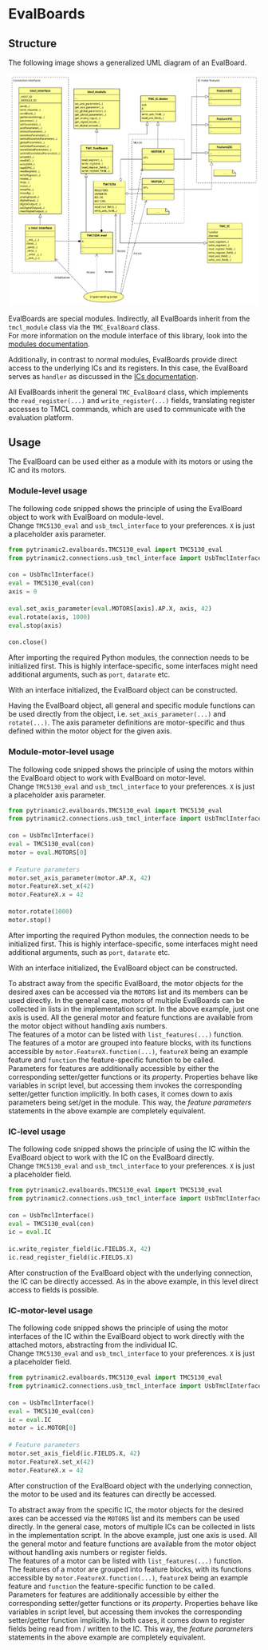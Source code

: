 # EvalBoards

## Structure

The following image shows a generalized UML diagram of an EvalBoard.

![EvalBoard structure](resources/eval.svg "EvalBoard structure")

EvalBoards are special modules. Indirectly, all EvalBoards inherit from
the `tmcl_module` class via the `TMC_EvalBoard` class.  
For more information on the module interface of this library, look into the
[modules documentation](modules.md).

Additionally, in contrast to normal modules, EvalBoards provide direct access to the underlying
ICs and its registers. In this case, the EvalBoard serves as `handler` as
discussed in the [ICs documentation](ics.md).

All EvalBoards inherit the general `TMC_EvalBoard` class, which implements
the `read_register(...)` and `write_register(...)` fields, translating
register accesses to TMCL commands, which are used to communicate with the
evaluation platform.

## Usage

The EvalBoard can be used either as a module with its motors or using the IC
and its motors.

### Module-level usage

The following code snipped shows the principle of using the EvalBoard object to
work with EvalBoard on module-level.  
Change `TMC5130_eval` and `usb_tmcl_interface` to your preferences. `X` is just a placeholder axis parameter.

```Python
from pytrinamic2.evalboards.TMC5130_eval import TMC5130_eval
from pytrinamic2.connections.usb_tmcl_interface import UsbTmclInterface

con = UsbTmclInterface()
eval = TMC5130_eval(con)
axis = 0

eval.set_axis_parameter(eval.MOTORS[axis].AP.X, axis, 42)
eval.rotate(axis, 1000)
eval.stop(axis)

con.close()
```

After importing the required Python modules, the connection needs to be
initialized first. This is highly interface-specific, some interfaces might
need additional arguments, such as `port`, `datarate` etc.

With an interface initialized, the EvalBoard object can be constructed.

Having the EvalBoard object, all general and specific module functions can be used
directly from the object, i.e. `set_axis_parameter(...)` and `rotate(...)`.
The axis parameter definitions are motor-specific and thus defined within the
motor object for the given axis.

### Module-motor-level usage

The following code snipped shows the principle of using the motors within the EvalBoard object to
work with EvalBoard on motor-level.  
Change `TMC5130_eval` and `usb_tmcl_interface` to your preferences. `X` is just a placeholder axis parameter.

```Python
from pytrinamic2.evalboards.TMC5130_eval import TMC5130_eval
from pytrinamic2.connections.usb_tmcl_interface import UsbTmclInterface

con = UsbTmclInterface()
eval = TMC5130_eval(con)
motor = eval.MOTORS[0]

# Feature parameters
motor.set_axis_parameter(motor.AP.X, 42)
motor.FeatureX.set_x(42)
motor.FeatureX.x = 42

motor.rotate(1000)
motor.stop()
```

After importing the required Python modules, the connection needs to be
initialized first. This is highly interface-specific, some interfaces might
need additional arguments, such as `port`, `datarate` etc.

With an interface initialized, the EvalBoard object can be constructed.

To abstract away from the specific EvalBoard, the motor objects for the desired axes
can be accessed via the `MOTORS` list and its members can be used directly. In the general case,
motors of multiple EvalBoards can be collected in lists in the implementation script. In the above example,
just one axis is used. All the general motor and feature functions are available
from the motor object without handling axis numbers.  
The features of a motor can be listed with `list_features(...)` function.  
The features of a motor are grouped into feature blocks, with its functions accessible
by `motor.FeatureX.function(...)`, `featureX` being an example feature and `function`
the feature-specific function to be called.  
Parameters for features are additionally accessible by either the corresponding
setter/getter functions or its *property*. Properties behave like variables
in script level, but accessing them invokes the corresponding setter/getter
function implicitly. In both cases, it comes down to axis parameters being
set/get in the module. This way, the *feature parameters* statements in the above
example are completely equivalent.

### IC-level usage

The following code snipped shows the principle of using the IC within the EvalBoard object to
work with the IC on the EvalBoard directly.  
Change `TMC5130_eval` and `usb_tmcl_interface` to your preferences. `X` is just a placeholder field.

```Python
from pytrinamic2.evalboards.TMC5130_eval import TMC5130_eval
from pytrinamic2.connections.usb_tmcl_interface import UsbTmclInterface

con = UsbTmclInterface()
eval = TMC5130_eval(con)
ic = eval.IC

ic.write_register_field(ic.FIELDS.X, 42)
ic.read_register_field(ic.FIELDS.X)
```

After construction of the EvalBoard object with the underlying connection,
the IC can be directly accessed.
As in the above example, in this level direct access to fields is possible.

### IC-motor-level usage

The following code snipped shows the principle of using the motor interfaces of the IC within the EvalBoard object to
work directly with the attached motors, abstracting from the individual IC.  
Change `TMC5130_eval` and `usb_tmcl_interface` to your preferences. `X` is just a placeholder field.

```Python
from pytrinamic2.evalboards.TMC5130_eval import TMC5130_eval
from pytrinamic2.connections.usb_tmcl_interface import UsbTmclInterface

con = UsbTmclInterface()
eval = TMC5130_eval(con)
ic = eval.IC
motor = ic.MOTOR[0]

# Feature parameters
motor.set_axis_field(ic.FIELDS.X, 42)
motor.FeatureX.set_x(42)
motor.FeatureX.x = 42
```

After construction of the EvalBoard object with the underlying connection,
the motor to be used and its features can directly be accessed.

To abstract away from the specific IC, the motor objects for the desired axes
can be accessed via the `MOTORS` list and its members can be used directly. In the general case,
motors of multiple ICs can be collected in lists in the implementation script. In the above example,
just one axis is used. All the general motor and feature functions are available
from the motor object without handling axis numbers or register fields.  
The features of a motor can be listed with `list_features(...)` function.  
The features of a motor are grouped into feature blocks, with its functions accessible
by `motor.FeatureX.function(...)`, `featureX` being an example feature and `function`
the feature-specific function to be called.  
Parameters for features are additionally accessible by either the corresponding
setter/getter functions or its *property*. Properties behave like variables
in script level, but accessing them invokes the corresponding setter/getter
function implicitly. In both cases, it comes down to register fields being
read from / written to the IC. This way, the *feature parameters* statements in the above
example are completely equivalent.
